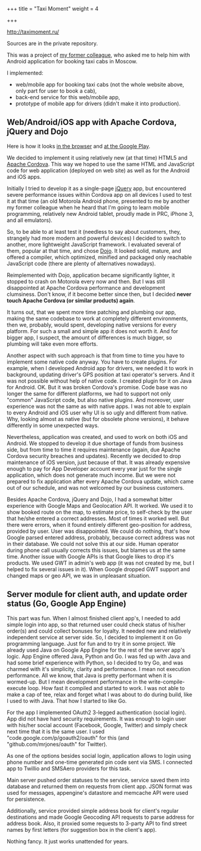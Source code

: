 +++
title = "Taxi Moment"
weight = 4

+++

<http://taximoment.ru/>

Sources are in the private repository.

This was a project of [my former colleague](https://ua.linkedin.com/in/alexander-larionov-61536764/en), who asked me to help him with
Android application for booking taxi cabs in Moscow.

I implemented:

- web/mobile app for booking taxi cabs (not the whole website above, only part
  for user to book a cab),
- back-end service for this web/mobile app,
- prototype of mobile app for drivers (didn't make it into production).

## Web/Android/iOS app with Apache Cordova, jQuery and Dojo

Here is how it looks [in the browser](http://taximoment.ru/mobile/?lang=ru&theme=Custom&sprut-url=http://momenttaxi1.appspot.com)
and [at the Google Play](https://play.google.com/store/apps/details?id=ru.taximoment.cab).

We decided to implement it using relatively new (at that time) HTML5 and
[Apache Cordova](https://cordova.apache.org/).  This way we hoped to use the
same HTML and JavaScript code for web application (deployed on web site) as
well as for the Android and iOS apps.

Initially I tried to develop it as a single-page
[jQuery](http://jquerymobile.com/) app, but encountered severe performance
issues within Cordova app on all devices I used to test it at that time (an old
Motorola Android phone, presented to me by another my former colleague when he
heard that I'm going to learn mobile programming, relatively new Android
tablet, proudly made in PRC, iPhone 3, and all emulators).

So, to be able to at least test it (needless to say about customers, they,
strangely had more modern and powerful devices) I decided to switch to another,
more lightweight JavaScript framework. I evaluated several of them, popular at
that time, and chose [Dojo](https://dojotoolkit.org). It looked solid, mature,
and offered a compiler, which optimized, minified and packaged only reachable
JavaScript code (there are plenty of alternatives nowadays).

Reimplemented with Dojo, application became significantly lighter, it stopped
to crash on Motorola every now and then. But I was still disappointed at Apache
Cordova performance and development clumsiness. Don't know, if it become better
since then, but I decided __never touch Apache Cordova (or similar products) again__.

It turns out, that we spent more time patching and plumbing our app, making the
same codebase to work at completely different environments, then we, probably,
would spent, developing native versions for every platform. For such a small
and simple app it does not worth it. And for bigger app, I suspect, the amount
of differences is much bigger, so plumbing will take even more efforts.

Another aspect with such approach is that from time to time you have to
implement some native code anyway. You have to create plugins. For example,
when I developed Android app for drivers, we needed it to work in background,
updating driver's GPS position at taxi operator's servers. And it was not
possible without help of native code. I created plugin for it on Java for
Android. OK. But it was broken Cordova's promise. Code base was no longer the
same for different platforms, we had to support not only "common" JavaScript
code, but also native plugins.  And moreover, user experience was not the same
as with native apps. I was not able to explain to every Android and iOS user
why UI is so ugly and different from native. Why, looking almost as native (but
for obsolete phone versions), it behave differently in some unexpected ways.

Nevertheless, application was created, and used to work on both iOS and
Android.  We stopped to develop it due shortage of funds from business side,
but from time to time it requires maintenance (again, due Apache Cordova
security breaches and updates). Recently we decided to drop maintenance of iOS
version, just because of that. It was already expensive enough to pay for App
Developer account every year just for the single application, which does not
generate much income.  But we were not prepared to fix application after every
Apache Cordova update, which came out of our schedule, and was not welcomed by
our business customers.

Besides Apache Cordova, jQuery and Dojo, I had a somewhat bitter experience
with Google Maps and Geolocation API. It worked. We used it to show booked
route on the map, to estimate price, to self-check by the user that he/she
entered a correct addresses. Most of times it worked well. But there were
errors, when it found entirely different geo-position for address, provided by
user.  User was disappointed. We could do nothing, that's how Google parsed
entered address, probably, because correct address was not in their database.
We could not solve this at our side. Human operator during phone call usually
corrects this issues, but blames us at the same time. Another issue with Google
APIs is that Google likes to drop it's products. We used GWT in admin's web app
(it was not created by me, but I helped to fix several issues in it). When
Google dropped GWT support and changed maps or geo API, we was in unpleasant
situation.

## Server module for client auth, and update order status (Go, Google App Engine)

This part was fun. When I almost finished client app's, I needed to add simple
login into app, so that returned user could check status of his/her order(s)
and could collect bonuses for loyalty. It needed new and relatively independent
service at server side. So, I decided to implement it on Go programming
language.  Just for fun and to try it in some project. We already used Java on
Google App Engine for the rest of the server app's logic. App Engine offered
Java, Python and Go. I was fed up with Java and had some brief experience with
Python, so I decided to try Go, and was charmed with it's simplicity, clarity
and performance. I mean not execution performance. All we know, that Java is
pretty performant when it is wormed-up. But I mean development performance in
the write-compile-execute loop.  How fast it compiled and started to work. I
was not able to make a cap of tee, relax and forget what I was about to do
during build, like I used to with Java.  That how I started to like Go.

For the app I implemented OAuth2 3-legged authentication (social login).
App did not have hard security requirements. It was enough to login user with
his/her social account (Facebook, Google, Twitter) and simply check next time
that it is the same user. I used "code.google.com/p/goauth2/oauth" for this (and
"github.com/mrjones/oauth" for Twitter).

As one of the options besides social login, application allows to login using
phone number and one-time generated pin code sent via SMS. I connected app to
Twillio and SMSAero providers for this task.

Main server pushed order statuses to the service, service saved them into database
and returned them on requests from client app. JSON format was used for messages,
appengine's datastore and memcache API were used for persistence.

Additionally, service provided simple address book for client's regular
destinations and made Google Geocoding API requests to parse address for 
address book. Also, it proxied some requests to 3-party API to find street names
by first letters (for suggestion box in the client's app).

Nothing fancy. It just works unattended for years.


